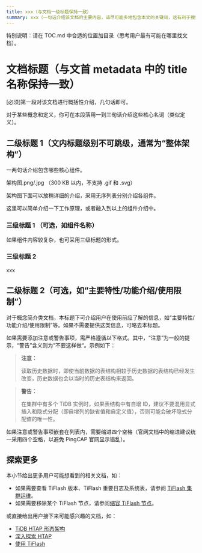 ```yaml
---
title: xxx（与文档一级标题保持一致）
summary: xxx（一句话介绍该文档的主要内容，请尽可能多地包含本文的关键词，这有利于搜索引擎优化）
---
```


<!--本文档为概念简介类模板，你可直接复制使用，用时请将多余的说明删除。该类文档示例：[TiDB Binlog](/tidb-binlog/tidb-binlog-overview.md)。-->

特别说明：请在 TOC.md 中合适的位置加目录（思考用户最有可能在哪里找文档）。

# 文档标题（与文首 metadata 中的 title 名称保持一致）

[必须]第一段对该文档进行概括性介绍，几句话即可。

对于某些概念和定义，你可在本段落用一到三句话介绍这些核心名词（类似定义）。

## 二级标题 1（文内标题级别不可跳级，通常为“整体架构”）

一两句话介绍包含哪些核心组件。

架构图.png/.jpg
（300 KB 以内，不支持 .gif 和 .svg）

架构图下面可以放稍详细的介绍，采用无序列表分别介绍各组件。

这里可以简单介绍一下工作原理，或者融入到以上的组件介绍中。

### 三级标题 1 （可选，如组件名称）

如果组件内容较复杂，也可采用三级标题的形式。

### 三级标题 2

xxx

## 二级标题 2（可选，如“主要特性/功能介绍/使用限制”）

对于概念简介类文档，本标题下可介绍用户在使用前应了解的信息，如“主要特性/功能介绍/使用限制”等。如果不需要提供这类信息，可略去本标题。

如果需要添加注意或警告事项，需严格遵循以下格式。其中，“注意”为一般的提示，“警告”含义则为”不要这样做“。示例如下：

> **注意：**
>
> 读取历史数据时，即使当前数据的表结构相较于历史数据的表结构已经发生改变，历史数据也会以当时的历史表结构来返回。

> **警告：**
>
> 在集群中有多个 TiDB 实例时，如果表结构中有自增 ID，建议不要混用显式插入和隐式分配（即自增列的缺省值和自定义值），否则可能会破坏隐式分配值的唯一性。

如果注意或警告事项嵌套在列表内，需要缩进四个空格（官网文档中的缩进建议统一采用四个空格，以避免 PingCAP 官网显示错乱）。

## 探索更多

本小节给出更多用户可能想看到的相关文档，如：

- 如果需要查看 TiFlash 版本、TiFlash 重要日志及系统表，请参阅 [TiFlash 集群运维](/tiflash/maintain-tiflash.md)。
- 如果需要移除某个 TiFlash 节点，请参阅[缩容 TiFlash 节点](/scale-tidb-using-tiup.md#缩容-tiflash-节点)。

或直接给出用户接下来可能感兴趣的文档，如：

- [TiDB HTAP 形态架构](/tiflash/tiflash-overview.md#整体架构)
- [深入探索 HTAP](/explore-htap.md)
- [使用 TiFlash](/tiflash/use-tiflash.md)